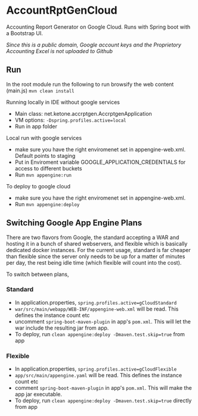 # AccountRptGenCloud #
Accounting Report Generator on Google Cloud. Runs with Spring boot with a Bootstrap UI.

*Since this is a public domain, Google account keys and the Proprietory Accounting Excel is not uploaded to Github* 

## Run ##
In the root module run the following to run browsify the web content (main.js)
`mvn clean install`

Running locally in IDE without google services
* Main class: net.ketone.accrptgen.AccrptgenApplication
* VM options: `-Dspring.profiles.active=local`
* Run in app folder

Local run with google services
* make sure you have the right enviromenet set in appengine-web.xml. Default points to staging
* Put in Enviroment variable GOOGLE_APPLICATION_CREDENTIALS for access to different buckets
* Run `mvn appengine:run`

To deploy to google cloud
* make sure you have the right enviromenet set in appengine-web.xml.
* Run `mvn appengine:deploy`


## Switching Google App Engine Plans ##
There are two flavors from Google, the standard accepting a WAR and hosting it in a bunch of shared webservers, and flexible which is basically dedicated docker instances.
For the current usage, standard is far cheaper than flexible since the server only needs to be up for a matter of minutes per day, the rest being idle time (which flexible will count into the cost).

To switch between plans,

### Standard ###
* In application.properties, `spring.profiles.active=gCloudStandard` 
* `war/src/main/webapp/WEB-INF/appengine-web.xml` will be read. This defines the instance count etc
* uncomment `spring-boot-maven-plugin` in app's `pom.xml`. This will let the war include the resulting jar from app.  
* To deploy, run `clean appengine:deploy -Dmaven.test.skip=true` from app

### Flexible ###
* In application.properties, `spring.profiles.active=gCloudFlexible` 
* `app/src/main/appengine.yaml` will be read. This defines the instance count etc
* comment `spring-boot-maven-plugin` in app's `pom.xml`. This will make the app jar executable.  
* To deploy, run `clean appengine:deploy -Dmaven.test.skip=true` directly from app
